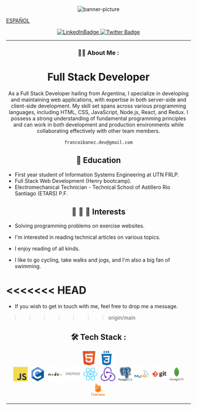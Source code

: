 <div id="header" align="center">
  <img src="https://media.licdn.com/dms/image/D4D16AQEdyHtRpk-Qtw/profile-displaybackgroundimage-shrink_350_1400/0/1681330192761?e=1687996800&v=beta&t=FpCOXp3G7iVvDg7EuD3DJxeHpL2OvG5FAKA2PqrBn-s" width="800" height="160" alt="banner-picture">
  <div align="left" style="padding: 10px; margin: -10px;">

  [ESPAÑOL](./spanish.md)
</div>
    <div id="badges">
      <a href="https://www.linkedin.com/in/francoibanezweb/">
        <img src="https://img.shields.io/badge/LinkedIn-blue?style=for-the-badge&logo=linkedin&logoColor=white" alt="LinkedInBadge"> 
      </a>
      <a href="https://twitter.com/francoibanezdev">
    <img src="https://img.shields.io/badge/Twitter-blue?style=for-the-badge&logo=twitter&logoColor=white" alt="Twitter Badge"/>
       </a>
    </div>
    
---

### :man_technologist: About Me :
# Full Stack Developer

As a Full Stack Developer hailing from Argentina, I specialize in developing and maintaining web applications, with expertise in both server-side and client-side development. My skill set spans across various programming languages, including HTML, CSS, JavaScript, Node.js, React, and Redux. I possess a strong understanding of fundamental programming principles and can work in both development and production environments while collaborating effectively with other team members.
  <div align="center">
    
    francoibanez.dev@gmail.com
    
  </div>
  
## :school: Education
<div align="left">

- First year student of Information Systems Engineering at UTN FRLP.
- Full Stack Web Development (Henry bootcamp).
- Electromechanical Technician - Technical School of Astillero Río Santiago (ETARS) P.F.

</div>

##  🏃 🚴 📖 Interests

<div align="left">

- Solving programming problems on exercise websites.

- I'm interested in reading technical articles on various topics.

- I enjoy reading of all kinds.

- I like to go cycling, take walks and jogs, and I'm also a big fan of swimming.

<<<<<<< HEAD
=======
- If you wish to get in touch with me, feel free to drop me a message.
  
>>>>>>> origin/main
</div>



## :hammer_and_wrench: Tech Stack : 
  
<img src="https://github.com/devicons/devicon/blob/master/icons/html5/html5-original.svg" title="HTML5" alt="HTML" width="40" height="40"/>&nbsp;
<img src="https://github.com/devicons/devicon/blob/master/icons/css3/css3-plain-wordmark.svg"  title="CSS3" alt="CSS" width="40" height="40"/>&nbsp;  
<img src="https://github.com/devicons/devicon/blob/master/icons/javascript/javascript-original.svg" title="JavaScript" alt="JavaScript" width="40" height="40"/>&nbsp;
<img src="https://github.com/devicons/devicon/blob/master/icons/c/c-original.svg" title="c" alt="c" width="40" height="40"/>&nbsp;
<img src="https://github.com/devicons/devicon/blob/master/icons/nodejs/nodejs-original-wordmark.svg" title="NodeJS" alt="NodeJS" width="40" height="40"/>&nbsp;
<img src="https://github.com/devicons/devicon/blob/master/icons/express/express-original-wordmark.svg" title="Express" alt="Express" width="40" height="40"/>&nbsp;
<img src="https://github.com/devicons/devicon/blob/master/icons/react/react-original.svg" title="React" alt="React" width="40" height="40"/>&nbsp;
<img src="https://github.com/devicons/devicon/blob/master/icons/redux/redux-original.svg" title="Redux" alt="Redux " width="40" height="40"/>&nbsp;
<img src="https://github.com/devicons/devicon/blob/master/icons/postgresql/postgresql-original-wordmark.svg" title="PostgreSQL" alt="PostgreSWL" width="40" height="40"/>
<img src="https://github.com/devicons/devicon/blob/master/icons/mysql/mysql-original-wordmark.svg" title="MySQL"  alt="MySQL" width="40" height="40"/>&nbsp;
<img src="https://github.com/devicons/devicon/blob/master/icons/git/git-original-wordmark.svg" title="Git" alt="Git" width="40" height="40"/>&nbsp;
<img src="https://github.com/devicons/devicon/blob/master/icons/mongodb/mongodb-original-wordmark.svg" title="PostgreSQL" alt="PostgreSWL" width="40" height="40"/>
<img src="https://github.com/devicons/devicon/blob/master/icons/firebase/firebase-plain-wordmark.svg" title="Firebase" alt="Firebase" width="40" height="40"/>&nbsp;
  
---
